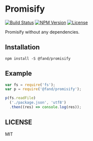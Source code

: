 # Promisify
[![Build Status](http://img.shields.io/travis/fand/promisify.svg?style=flat-square)](https://travis-ci.org/fand/promisify)
[![NPM Version](https://img.shields.io/npm/v/@fand/promisify.svg?style=flat-square)](https://www.npmjs.com/package/@fand/promisify)
[![License](http://img.shields.io/badge/license-MIT-brightgreen.svg?style=flat-square)](http://fand.mit-license.org/)

Promisify without any dependencies.

## Installation

```
npm install -S @fand/promisify
```

## Example

```js
var fs = require('fs');
var p = require('@fand/promisify');

p(fs.readFile)
  ('./package.json', 'utf8')
  .then((res) => console.log(res));
```

## LICENSE
MIT
